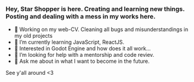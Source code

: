### Hey, Star Shopper is here. Creating and learning new things. Posting and dealing with a mess in my works here. 




- 🔭 Working on my web-CV. Cleaning all bugs and misunderstandings in my old projects
- 🌱 I’m currently learning JavaScript, ReactJS.
- 👯 Interested in Godot Engine and how does it all work...
- 🤔 I’m looking for help with a mentorship and code reviev. 
- 💬 Ask me about in what I want to become in the future.
 
 See y'all around <3

<!-- - 📫 How to reach me: ...
- 😄 Pronouns: ...
- ⚡ Fun fact: ... -->
